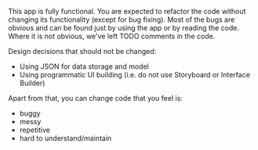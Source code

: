 This app is fully functional. You are expected to refactor the code without changing its functionality (except for bug fixing). Most of the bugs are obvious and can be found just by using the app or by reading the code. Where it is not obvious, we've left TODO comments in the code.

Design decisions that should not be changed:
- Using JSON for data storage and model
- Using programmatic UI building (i.e. do not use Storyboard or Interface Builder)

Apart from that, you can change code that you feel is:
- buggy
- messy
- repetitive
- hard to understand/maintain


